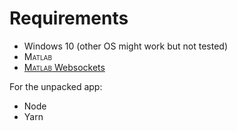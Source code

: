 # Requirements

- Windows 10 (other OS might work but not tested)
- <span style='font-variant: small-caps;'>Matlab</span>
- <a href='https://www.mathworks.com/matlabcentral/fileexchange/50040-jebej-matlabwebsocket'><span style='font-variant: small-caps;'>Matlab</span> Websockets</a>

For the unpacked app:

- Node
- Yarn
